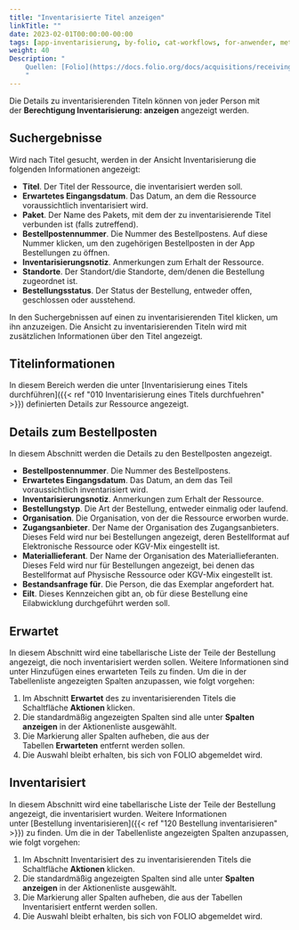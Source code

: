 ```yaml
---
title: "Inventarisierte Titel anzeigen"
linkTitle: ""
date: 2023-02-01T00:00:00-00:00
tags: [app-inventarisierung, by-folio, cat-workflows, for-anwender, meta-gemeldet_docsfolioorg]
weight: 40
Description: "
    Quellen: [Folio](https://docs.folio.org/docs/acquisitions/receiving/#searching-for-a-receiving-title ) <!-- & [GBV](https://info.gebev.de/display/FOLIOGBVEXTERN/Folio:+Inventarisierte+Titel+anzeigen) -->
    "
---
```


Die Details zu inventarisierenden Titeln können von jeder Person mit der **Berechtigung Inventarisierung: anzeigen** angezeigt werden.

## Suchergebnisse

Wird nach Titel gesucht, werden in der Ansicht Inventarisierung die folgenden Informationen angezeigt:

* **Titel**. Der Titel der Ressource, die inventarisiert werden soll.
* **Erwartetes Eingangsdatum**. Das Datum, an dem die Ressource voraussichtlich inventarisiert wird.
* **Paket**. Der Name des Pakets, mit dem der zu inventarisierende Titel verbunden ist (falls zutreffend).
* **Bestellpostennummer**. Die Nummer des Bestellpostens. Auf diese Nummer klicken, um den zugehörigen Bestellposten in der App Bestellungen zu öffnen.
* **Inventarisierungsnotiz**. Anmerkungen zum Erhalt der Ressource.
* **Standorte**. Der Standort/die Standorte, dem/denen die Bestellung zugeordnet ist.
* **Bestellungsstatus**. Der Status der Bestellung, entweder offen, geschlossen oder ausstehend.

In den Suchergebnissen auf einen zu inventarisierenden Titel klicken, um ihn anzuzeigen. Die Ansicht zu inventarisierenden Titeln wird mit zusätzlichen Informationen über den Titel angezeigt.

## Titelinformationen

In diesem Bereich werden die unter [Inventarisierung eines Titels durchführen]({{< ref "010 Inventarisierung eines Titels durchfuehren" >}}) definierten Details zur Ressource angezeigt.

## Details zum Bestellposten

In diesem Abschnitt werden die Details zu den Bestellposten angezeigt.

* **Bestellpostennummer**. Die Nummer des Bestellpostens.
* **Erwartetes Eingangsdatum**. Das Datum, an dem das Teil voraussichtlich inventarisiert wird.
* **Inventarisierungsnotiz**. Anmerkungen zum Erhalt der Ressource.
* **Bestellungstyp**. Die Art der Bestellung, entweder einmalig oder laufend.
* **Organisation**. Die Organisation, von der die Ressource erworben wurde.
* **Zugangsanbieter**. Der Name der Organisation des Zugangsanbieters. Dieses Feld wird nur bei Bestellungen angezeigt, deren Bestellformat auf Elektronische Ressource oder KGV-Mix eingestellt ist.
* **Materiallieferant**. Der Name der Organisation des Materiallieferanten. Dieses Feld wird nur für Bestellungen angezeigt, bei denen das Bestellformat auf Physische Ressource oder KGV-Mix eingestellt ist.
* **Bestandsanfrage für**. Die Person, die das Exemplar angefordert hat.
* **Eilt**. Dieses Kennzeichen gibt an, ob für diese Bestellung eine Eilabwicklung durchgeführt werden soll.

## Erwartet

In diesem Abschnitt wird eine tabellarische Liste der Teile der Bestellung angezeigt, die noch inventarisiert werden sollen. Weitere Informationen sind unter Hinzufügen eines erwarteten Teils zu finden. Um die in der Tabellenliste angezeigten Spalten anzupassen, wie folgt vorgehen:

1.  Im Abschnitt **Erwartet** des zu inventarisierenden Titels die Schaltfläche **Aktionen** klicken.
2.  Die standardmäßig angezeigten Spalten sind alle unter **Spalten anzeigen** in der Aktionenliste ausgewählt.
3.  Die Markierung aller Spalten aufheben, die aus der Tabellen **Erwarteten** entfernt werden sollen.
4.  Die Auswahl bleibt erhalten, bis sich von FOLIO abgemeldet wird.

## Inventarisiert

In diesem Abschnitt wird eine tabellarische Liste der Teile der Bestellung angezeigt, die inventarisiert wurden. Weitere Informationen unter [Bestellung inventarisieren]({{< ref "120 Bestellung inventarisieren" >}}) zu finden. Um die in der Tabellenliste angezeigten Spalten anzupassen, wie folgt vorgehen:

1.  Im Abschnitt Inventarisiert des zu inventarisierenden Titels die Schaltfläche **Aktionen** klicken.
2.  Die standardmäßig angezeigten Spalten sind alle unter **Spalten anzeigen** in der Aktionenliste ausgewählt.
3.  Die Markierung aller Spalten aufheben, die aus der Tabellen Inventarisiert entfernt werden sollen.
4.  Die Auswahl bleibt erhalten, bis sich von FOLIO abgemeldet wird.
